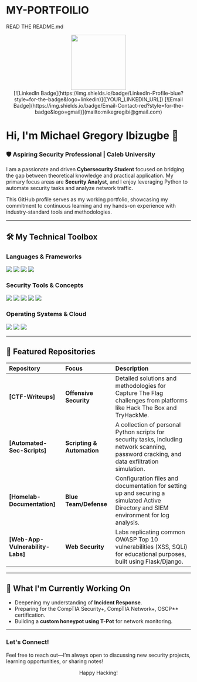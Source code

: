 # MY-PORTFOILIO
READ THE README.md


<div id="header" align="center">
  <img src="[LINK_TO_A_PROFESSIONAL_PROFILE_PHOTO_OR_CYBER_SECURITY_ICON]" width="150" />
</div>

<div id="badges" align="center">
  [![LinkedIn Badge](https://img.shields.io/badge/LinkedIn-Profile-blue?style=for-the-badge&logo=linkedin)]([YOUR_LINKEDIN_URL])
  [![Email Badge](https://img.shields.io/badge/Email-Contact-red?style=for-the-badge&logo=gmail)](mailto:mikegregibi@gmail.com)
</div>

# Hi, I'm Michael Gregory Ibizugbe 👋

### 🛡️ Aspiring Security Professional | Caleb University

I am a passionate and driven **Cybersecurity Student** focused on bridging the gap between theoretical knowledge and practical application. My primary focus areas are **Security Analyst**, and I enjoy leveraging Python to automate security tasks and analyze network traffic.

This GitHub profile serves as my working portfolio, showcasing my commitment to continuous learning and my hands-on experience with industry-standard tools and methodologies.

---

## 🛠️ My Technical Toolbox

### **Languages & Frameworks**
<p>
  <img src="https://img.shields.io/badge/Python-3776AB?style=for-the-badge&logo=python&logoColor=white" />
  <img src="https://img.shields.io/badge/Bash-4EAA25?style=for-the-badge&logo=gnubash&logoColor=white" />
  <img src="https://img.shields.io/badge/PowerShell-5391F0?style=for-the-badge&logo=powershell&logoColor=white" />
  <img src="https://img.shields.io/badge/SQL-4479A1?style=for-the-badge&logo=mysql&logoColor=white" />
</p>

### **Security Tools & Concepts**
<p>
  <img src="https://img.shields.io/badge/Nmap-DarkRed?style=for-the-badge&logo=nmap&logoColor=white" />
  <img src="https://img.shields.io/badge/Metasploit-Red?style=for-the-badge&logo=metasploit&logoColor=white" />
  <img src="https://img.shields.io/badge/Wireshark-1679A7?style=for-the-badge&logo=wireshark&logoColor=white" />
  <img src="https://img.shields.io/badge/Burp%20Suite-FF6633?style=for-the-badge&logo=burp-suite&logoColor=white" />
  <img src="https://img.shields.io/badge/SIEM-Black?style=for-the-badge&logo=elastic&logoColor=white" />
</p>

### **Operating Systems & Cloud**
<p>
  <img src="https://img.shields.io/badge/Kali%20Linux-5C5B5C?style=for-the-badge&logo=kalilinux&logoColor=white" />
  <img src="https://img.shields.io/badge/Windows%20Server-0078D4?style=for-the-badge&logo=windowsserver&logoColor=white" />
  <img src="https://img.shields.io/badge/AWS-232F3E?style=for-the-badge&logo=amazon-aws&logoColor=white" />
</p>

---

## 📂 Featured Repositories

| Repository | Focus | Description |
| :--- | :--- | :--- |
| **[CTF-Writeups]** | **Offensive Security** | Detailed solutions and methodologies for Capture The Flag challenges from platforms like Hack The Box and TryHackMe. |
| **[Automated-Sec-Scripts]** | **Scripting & Automation** | A collection of personal Python scripts for security tasks, including network scanning, password cracking, and data exfiltration simulation. |
| **[Homelab-Documentation]** | **Blue Team/Defense** | Configuration files and documentation for setting up and securing a simulated Active Directory and SIEM environment for log analysis. |
| **[Web-App-Vulnerability-Labs]** | **Web Security** | Labs replicating common OWASP Top 10 vulnerabilities (XSS, SQLi) for educational purposes, built using Flask/Django. |

---

## 🎯 What I'm Currently Working On

* Deepening my understanding of **Incident Response**.
* Preparing for the CompTIA Security+, CompTIA Network+, OSCP** certification.
* Building a **custom honeypot using T-Pot** for network monitoring.

---

### Let's Connect!
Feel free to reach out—I’m always open to discussing new security projects, learning opportunities, or sharing notes!

<div id="footer" align="center">
  Happy Hacking!
</div>
